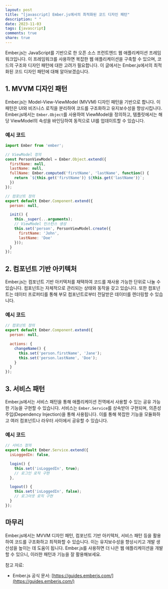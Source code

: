 ```yaml
---
layout: post
title: "[javascript] Ember.js에서의 최적화된 코드 디자인 패턴"
description: " "
date: 2023-11-03
tags: [javascript]
comments: true
share: true
---
```


Ember.js는 JavaScript를 기반으로 한 오픈 소스 프런트엔드 웹 애플리케이션 프레임워크입니다. 이 프레임워크를 사용하면 복잡한 웹 애플리케이션을 구축할 수 있으며, 코드의 구조와 디자인 패턴에 대한 고려가 필요합니다. 이 글에서는 Ember.js에서의 최적화된 코드 디자인 패턴에 대해 알아보겠습니다.

## 1. MVVM 디자인 패턴
Ember.js는 Model-View-ViewModel (MVVM) 디자인 패턴을 기반으로 합니다. 이 패턴은 UI와 비즈니스 로직을 분리하여 코드를 구조화하고 유지보수성을 향상시킵니다. Ember.js에서는 `Ember.Object`를 사용하여 ViewModel을 정의하고, 템플릿에서는 해당 ViewModel의 속성을 바인딩하여 동적으로 UI를 업데이트할 수 있습니다.

### 예시 코드
```javascript
import Ember from 'ember';

// ViewModel 정의
const PersonViewModel = Ember.Object.extend({
  firstName: null,
  lastName: null,
  fullName: Ember.computed('firstName', 'lastName', function() {
    return `${this.get('firstName')} ${this.get('lastName')}`;
  })
});

// 컴포넌트 정의
export default Ember.Component.extend({
  person: null,

  init() {
    this._super(...arguments);
    // ViewModel 인스턴스 생성
    this.set('person', PersonViewModel.create({
      firstName: 'John',
      lastName: 'Doe'
    }));
  }
});
```

## 2. 컴포넌트 기반 아키텍처
Ember.js는 컴포넌트 기반 아키텍처를 채택하여 코드를 재사용 가능한 단위로 나눌 수 있습니다. 컴포넌트는 자체적으로 관리되는 상태와 동작을 갖고 있습니다. 또한 컴포넌트는 데이터 프로퍼티를 통해 부모 컴포넌트로부터 전달받은 데이터를 렌더링할 수 있습니다.

### 예시 코드
```javascript
// 컴포넌트 정의
export default Ember.Component.extend({
  person: null,

  actions: {
    changeName() {
      this.set('person.firstName', 'Jane');
      this.set('person.lastName', 'Doe');
    }
  }
});
```

## 3. 서비스 패턴
Ember.js에서는 서비스 패턴을 통해 애플리케이션 전역에서 사용할 수 있는 공유 가능한 기능을 구현할 수 있습니다. 서비스는 `Ember.Service`를 상속받아 구현되며, 의존성 주입(Dependency Injection)을 통해 사용됩니다. 이를 통해 복잡한 기능을 모듈화하고 여러 컴포넌트나 라우터 사이에서 공유할 수 있습니다.

### 예시 코드
```javascript
// 서비스 정의
export default Ember.Service.extend({
  isLoggedIn: false,

  login() {
    this.set('isLoggedIn', true);
    // 로그인 로직 구현
  },

  logout() {
    this.set('isLoggedIn', false);
    // 로그아웃 로직 구현
  }
});
```

## 마무리
Ember.js에서는 MVVM 디자인 패턴, 컴포넌트 기반 아키텍처, 서비스 패턴 등을 활용하여 코드를 구조화하고 최적화할 수 있습니다. 이는 유지보수성을 향상시키고 개발 생산성을 높이는 데 도움이 됩니다. Ember.js를 사용하면 더 나은 웹 애플리케이션을 개발할 수 있으니, 이러한 패턴과 기능을 잘 활용해보세요.

참고 자료:
- Ember.js 공식 문서: [https://guides.emberjs.com/](https://guides.emberjs.com/)